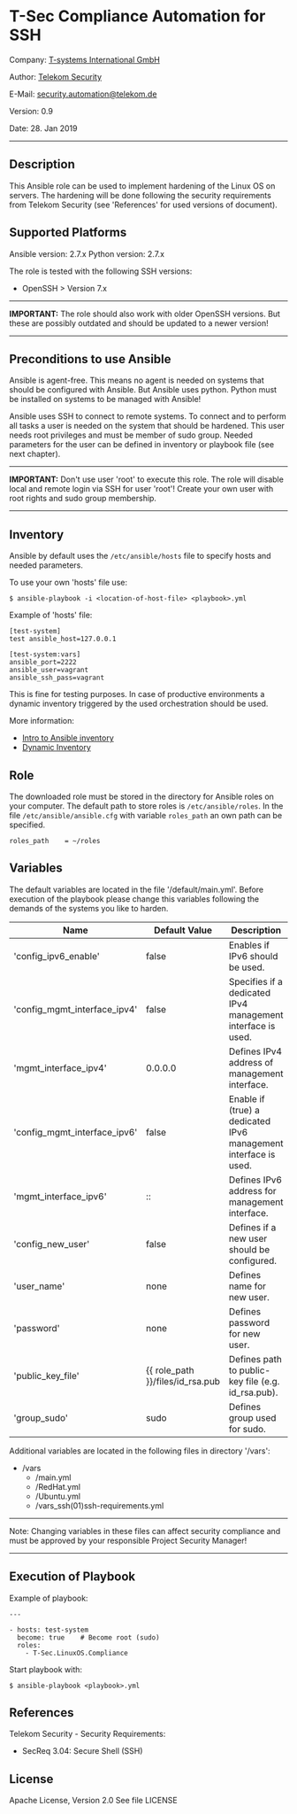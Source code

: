 # T-Sec Compliance Automation for SSH

Company: [T-systems International GmbH](https://www.t-systems.com)

Author: [Telekom Security](https://security.telekom.com/)   

E-Mail: [security.automation@telekom.de](security.automation@telekom.de)

Version: 0.9

Date: 28. Jan 2019

-------------------------------------------------------------------------------

## Description

This Ansible role can be used to implement hardening of the Linux OS on
servers. The hardening will be done following the security requirements
from Telekom Security (see 'References' for used versions of document).

## Supported Platforms

Ansible version: 2.7.x
Python version: 2.7.x

The role is tested with the following SSH versions:

  * OpenSSH > Version 7.x

-------------------------------------------------------------------------------

**IMPORTANT:** The role should also work with older OpenSSH versions. But these are possibly outdated and should be updated to a newer version!

-------------------------------------------------------------------------------

## Preconditions to use Ansible

Ansible is agent-free. This means no agent is needed on systems that should be
configured with Ansible. But Ansible uses python. Python must be installed on
systems to be managed with Ansible!

Ansible uses SSH to connect to remote systems. To connect and to perform all
tasks a user is needed on the system that should be hardened. This user needs
root privileges and must be member of sudo group. Needed parameters for the user
can be defined in inventory or playbook file (see next chapter).

------------------------------------------------------------------------------

**IMPORTANT:** Don't use user 'root' to execute this role. The role will disable
local and remote login via SSH for user 'root'! Create your own user with root
rights and sudo group membership.

-------------------------------------------------------------------------------

## Inventory

Ansible by default uses the `/etc/ansible/hosts` file to specify hosts and
needed parameters.

To use your own 'hosts' file use:
```
$ ansible-playbook -i <location-of-host-file> <playbook>.yml
```

Example of 'hosts' file:
```
[test-system]
test ansible_host=127.0.0.1

[test-system:vars]
ansible_port=2222
ansible_user=vagrant
ansible_ssh_pass=vagrant
```

This is fine for testing purposes. In case of productive environments a dynamic
inventory triggered by the used orchestration should be used.

More information:
* [Intro to Ansible inventory](http://docs.ansible.com/ansible/latest/intro_inventory.html)
* [Dynamic Inventory](http://docs.ansible.com/ansible/latest/intro_dynamic_inventory.html)

## Role

The downloaded role must be stored in the directory for Ansible roles on your computer. The default path to store roles is `/etc/ansible/roles`. In the file
`/etc/ansible/ansible.cfg` with variable `roles_path` an own path can be
specified.

```
roles_path    = ~/roles
```

## Variables

The default variables are located in the file '/default/main.yml'. Before
execution of the playbook please change this variables following the demands
of the systems you like to harden.

| Name           | Default Value | Description                        |
| -------------- | ------------- | -----------------------------------|
| 'config_ipv6_enable' | false | Enables if IPv6 should be used. |
| 'config_mgmt_interface_ipv4' | false | Specifies if a dedicated IPv4 management interface is used. |
| 'mgmt_interface_ipv4' | 0.0.0.0 | Defines IPv4 address of management interface. |
| 'config_mgmt_interface_ipv6' | false | Enable if (true) a dedicated IPv6 management interface is used. |
| 'mgmt_interface_ipv6' | :: | Defines IPv6 address for management interface. |
| 'config_new_user' | false | Defines if a new user should be configured. |
| 'user_name' | none | Defines name for new user. |
| 'password' | none | Defines password for new user. |
| 'public_key_file' | {{ role_path }}/files/id_rsa.pub |  Defines path to public-key file (e.g. id_rsa.pub). |
| 'group_sudo' | sudo | Defines group used for sudo. |

Additional variables are located in the following files in directory '/vars':

* /vars
  * /main.yml
  * /RedHat.yml
  * /Ubuntu.yml
  * /vars_ssh(01)ssh-requirements.yml

-------------------------------------------------------------------------------

Note: Changing variables in these files can affect security compliance and must
      be approved by your responsible Project Security Manager!

-------------------------------------------------------------------------------

## Execution of Playbook

Example of playbook:
```
---

- hosts: test-system
  become: true    # Become root (sudo)
  roles:
    - T-Sec.LinuxOS.Compliance
```

Start playbook with:

```
$ ansible-playbook <playbook>.yml
```

## References

Telekom Security - Security Requirements:
* SecReq 3.04: Secure Shell (SSH)

## License

Apache License, Version 2.0
See file LICENSE
